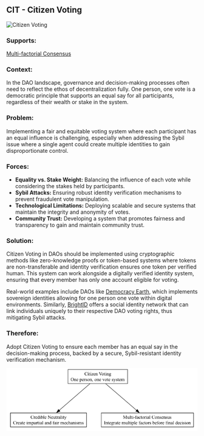 ## CIT - Citizen Voting

![Citizen Voting](./output/illustration/citizen_voting_illustration_v3.png)

### Supports:
[Multi-factorial Consensus](./multi-factorial_consensus.html)

### Context:
In the DAO landscape, governance and decision-making processes often need to reflect the ethos of decentralization fully. One person, one vote is a democratic principle that supports an equal say for all participants, regardless of their wealth or stake in the system.

### Problem:
Implementing a fair and equitable voting system where each participant has an equal influence is challenging, especially when addressing the Sybil issue where a single agent could create multiple identities to gain disproportionate control.

### Forces:
- **Equality vs. Stake Weight:** Balancing the influence of each vote while considering the stakes held by participants.
- **Sybil Attacks:** Ensuring robust identity verification mechanisms to prevent fraudulent vote manipulation.
- **Technological Limitations:** Deploying scalable and secure systems that maintain the integrity and anonymity of votes.
- **Community Trust:** Developing a system that promotes fairness and transparency to gain and maintain community trust.

### Solution:
Citizen Voting in DAOs should be implemented using cryptographic methods like zero-knowledge proofs or token-based systems where tokens are non-transferable and identity verification ensures one token per verified human. This system can work alongside a digitally verified identity system, ensuring that every member has only one account eligible for voting.

Real-world examples include DAOs like [Democracy Earth](https://www.democracy.earth/), which implements sovereign identities allowing for one person one vote within digital environments. Similarly, [BrightID](https://www.brightid.org/) offers a social identity network that can link individuals uniquely to their respective DAO voting rights, thus mitigating Sybil attacks.

### Therefore:
Adopt Citizen Voting to ensure each member has an equal say in the decision-making process, backed by a secure, Sybil-resistant identity verification mechanism.


![Citizen Voting](./output/citizen_voting_specific_graph_v3.png)